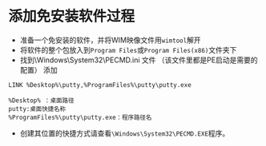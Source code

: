 # 添加免安装软件过程
- 准备一个免安装的软件，并将WIM映像文件用`wimtool`解开
- 将软件的整个包放入到`Program Files`或`Program Files(x86)`文件夹下
- 找到\Windows\System32\PECMD.ini 文件 （该文件里都是PE启动是需要的配置）
添加
```shell
LINK %Desktop%\putty,%ProgramFiles%\putty\putty.exe
```
    %Desktop% ：桌面路径          
    putty:桌面快捷名称
    %ProgramFiles%\putty\putty.exe：程序路径名

- 创建其位置的快捷方式请查看`\Windows\System32\PECMD.EXE`程序。